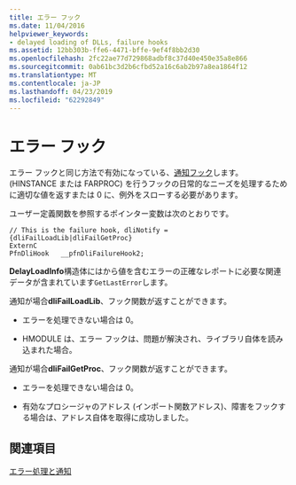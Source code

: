 ```yaml
---
title: エラー フック
ms.date: 11/04/2016
helpviewer_keywords:
- delayed loading of DLLs, failure hooks
ms.assetid: 12bb303b-ffe6-4471-bffe-9ef4f8bb2d30
ms.openlocfilehash: 2fc22ae77d729868adbf8c37d40e450e35a8e866
ms.sourcegitcommit: 0ab61bc3d2b6cfbd52a16c6ab2b97a8ea1864f12
ms.translationtype: MT
ms.contentlocale: ja-JP
ms.lasthandoff: 04/23/2019
ms.locfileid: "62292849"
---
```

# <a name="failure-hooks"></a>エラー フック

エラー フックと同じ方法で有効になっている、[通知フック](notification-hooks.md)します。 (HINSTANCE または FARPROC) を行うフックの日常的なニーズを処理するために適切な値を返すまたは 0 に、例外をスローする必要があります。

ユーザー定義関数を参照するポインター変数は次のとおりです。

```
// This is the failure hook, dliNotify = {dliFailLoadLib|dliFailGetProc}
ExternC
PfnDliHook   __pfnDliFailureHook2;
```

**DelayLoadInfo**構造体にはから値を含むエラーの正確なレポートに必要な関連データが含まれています`GetLastError`します。

通知が場合**dliFailLoadLib**、フック関数が返すことができます。

- エラーを処理できない場合は 0。

- HMODULE は、エラー フックは、問題が解決され、ライブラリ自体を読み込まれた場合。

通知が場合**dliFailGetProc**、フック関数が返すことができます。

- エラーを処理できない場合は 0。

- 有効なプロシージャのアドレス (インポート関数アドレス)、障害をフックする場合は、アドレス自体を取得に成功しました。

## <a name="see-also"></a>関連項目

[エラー処理と通知](error-handling-and-notification.md)
